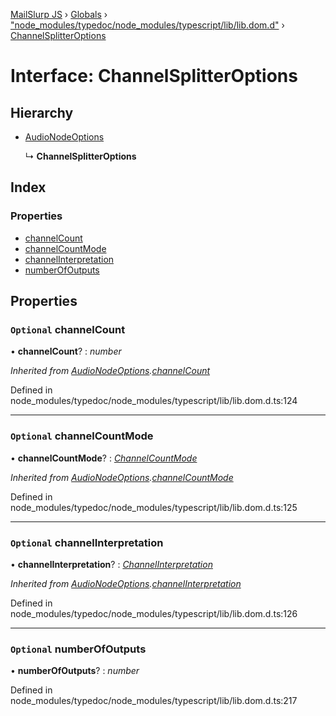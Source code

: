 [MailSlurp JS](../README.md) › [Globals](../globals.md) › ["node_modules/typedoc/node_modules/typescript/lib/lib.dom.d"](../modules/_node_modules_typedoc_node_modules_typescript_lib_lib_dom_d_.md) › [ChannelSplitterOptions](_node_modules_typedoc_node_modules_typescript_lib_lib_dom_d_.channelsplitteroptions.md)

# Interface: ChannelSplitterOptions

## Hierarchy

* [AudioNodeOptions](_node_modules_typedoc_node_modules_typescript_lib_lib_dom_d_.audionodeoptions.md)

  ↳ **ChannelSplitterOptions**

## Index

### Properties

* [channelCount](_node_modules_typedoc_node_modules_typescript_lib_lib_dom_d_.channelsplitteroptions.md#optional-channelcount)
* [channelCountMode](_node_modules_typedoc_node_modules_typescript_lib_lib_dom_d_.channelsplitteroptions.md#optional-channelcountmode)
* [channelInterpretation](_node_modules_typedoc_node_modules_typescript_lib_lib_dom_d_.channelsplitteroptions.md#optional-channelinterpretation)
* [numberOfOutputs](_node_modules_typedoc_node_modules_typescript_lib_lib_dom_d_.channelsplitteroptions.md#optional-numberofoutputs)

## Properties

### `Optional` channelCount

• **channelCount**? : *number*

*Inherited from [AudioNodeOptions](_node_modules_typedoc_node_modules_typescript_lib_lib_dom_d_.audionodeoptions.md).[channelCount](_node_modules_typedoc_node_modules_typescript_lib_lib_dom_d_.audionodeoptions.md#optional-channelcount)*

Defined in node_modules/typedoc/node_modules/typescript/lib/lib.dom.d.ts:124

___

### `Optional` channelCountMode

• **channelCountMode**? : *[ChannelCountMode](../modules/_node_modules_typedoc_node_modules_typescript_lib_lib_dom_d_.md#channelcountmode)*

*Inherited from [AudioNodeOptions](_node_modules_typedoc_node_modules_typescript_lib_lib_dom_d_.audionodeoptions.md).[channelCountMode](_node_modules_typedoc_node_modules_typescript_lib_lib_dom_d_.audionodeoptions.md#optional-channelcountmode)*

Defined in node_modules/typedoc/node_modules/typescript/lib/lib.dom.d.ts:125

___

### `Optional` channelInterpretation

• **channelInterpretation**? : *[ChannelInterpretation](../modules/_node_modules_typedoc_node_modules_typescript_lib_lib_dom_d_.md#channelinterpretation)*

*Inherited from [AudioNodeOptions](_node_modules_typedoc_node_modules_typescript_lib_lib_dom_d_.audionodeoptions.md).[channelInterpretation](_node_modules_typedoc_node_modules_typescript_lib_lib_dom_d_.audionodeoptions.md#optional-channelinterpretation)*

Defined in node_modules/typedoc/node_modules/typescript/lib/lib.dom.d.ts:126

___

### `Optional` numberOfOutputs

• **numberOfOutputs**? : *number*

Defined in node_modules/typedoc/node_modules/typescript/lib/lib.dom.d.ts:217
